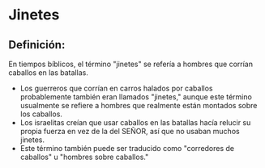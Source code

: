 # Jinetes

## Definición: 

En tiempos bíblicos, el término "jinetes" se refería a hombres que corrían caballos en las batallas.

* Los guerreros que corrían en carros halados por caballos probablemente también eran llamados "jinetes," aunque este término usualmente se refiere a hombres que realmente están montados sobre los caballos.
* Los israelitas creían que usar caballos en las batallas hacía relucir su propia fuerza en vez de la del SEÑOR, así que no usaban muchos jinetes.
* Este término también puede ser traducido como "corredores de caballos" u "hombres sobre caballos."

